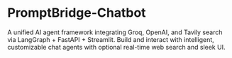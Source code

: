 # PromptBridge-Chatbot
A unified AI agent framework integrating Groq, OpenAI, and Tavily search via LangGraph + FastAPI + Streamlit. Build and interact with intelligent, customizable chat agents with optional real-time web search and sleek UI.
